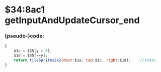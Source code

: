 ﻿
# $34:8ac1 getInputAndUpdateCursor_end



### (pseudo-)code:
```js
{
	$1c = $55[y = 0];
	$1d = $55[++y];
	return tileSprites2x2(dest:$1a, top:$1c, right:$1d);	//$892e
}
```



